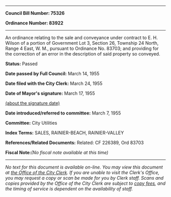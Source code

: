 

********

**Council Bill Number: 75326**
   
**Ordinance Number: 83922**
********

 An ordinance relating to the sale and conveyance under contract to E. H. Wilson of a portion of Government Lot 3, Section 26, Township 24 North, Range 4 East, W. M., pursuant to Ordinance No. 83703; and providing for the correction of an error in the description of said property so conveyed.

**Status:** Passed
   
**Date passed by Full Council:** March 14, 1955
   
**Date filed with the City Clerk:** March 24, 1955
   
**Date of Mayor's signature:** March 17, 1955
   
[(about the signature date)](/~public/approvaldate.htm)
   
   
   
**Date introduced/referred to committee:** March 7, 1955
   
**Committee:** City Utilities
   
   
**Index Terms:** SALES, RAINIER-BEACH, RAINIER-VALLEY

**References/Related Documents:** Related: CF 226389, Ord 83703

**Fiscal Note:**_(No fiscal note available at this time)_
********

_No text for this document is available on-line. You may view this document at [the Office of the City Clerk](http://www.seattle.gov/leg/clerk/contactUs.htm). If you are unable to visit the Clerk's Office, you may request a copy or scan be made for you by Clerk staff. Scans and copies provided by the Office of the City Clerk are subject to [copy fees](http://clerk.seattle.gov/~public/clerkfees.htm), and the timing of service is dependent on the availability of staff._

